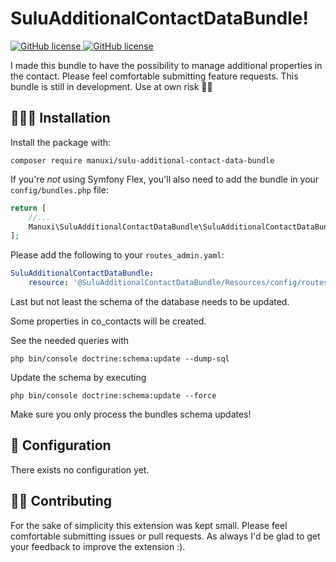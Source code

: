 # SuluAdditionalContactDataBundle!
<a href="https://github.com/manuxi/SuluAdditionalContactDataBundle/blob/main/LICENSE" target="_blank">
<img src="https://img.shields.io/github/license/manuxi/SuluAdditionalContactDataBundle" alt="GitHub license">
</a>
<a href="https://github.com/manuxi/SuluAdditionalContactDataBundle/tags" target="_blank">
<img src="https://img.shields.io/github/v/tag/manuxi/SuluAdditionalContactDataBundle" alt="GitHub license">
</a>

I made this bundle to have the possibility to manage additional properties in the contact.
Please feel comfortable submitting feature requests. 
This bundle is still in development. Use at own risk 🤞🏻


## 👩🏻‍🏭 Installation
Install the package with:
```console
composer require manuxi/sulu-additional-contact-data-bundle
```
If you're *not* using Symfony Flex, you'll also
need to add the bundle in your `config/bundles.php` file:

```php
return [
    //...
    Manuxi\SuluAdditionalContactDataBundle\SuluAdditionalContactDataBundle::class => ['all' => true],
];
```
Please add the following to your `routes_admin.yaml`:
```yaml
SuluAdditionalContactDataBundle:
    resource: '@SuluAdditionalContactDataBundle/Resources/config/routes_admin.yml'
```
Last but not least the schema of the database needs to be updated.  

Some properties in co_contacts will be created.  

See the needed queries with
```
php bin/console doctrine:schema:update --dump-sql
```  
Update the schema by executing 
```
php bin/console doctrine:schema:update --force
```  

Make sure you only process the bundles schema updates!

## 🧶 Configuration
There exists no configuration yet.

## 👩‍🍳 Contributing
For the sake of simplicity this extension was kept small.
Please feel comfortable submitting issues or pull requests. As always I'd be glad to get your feedback to improve the extension :).
